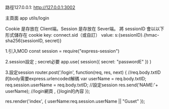 路徑127.0.0.1: http://127.0.0.1:3002

主頁面 app
utils/login

Cookie 是存放在 Client端。Session 是存放在 Sever端。 將 sessionID 會以以下形式儲存在 cookie key: connect.sid（或自訂） value: s:{sessionID}.{hmac-sha256(sessionID, secret)}

1.引入MOD const session = require("express-session")

2.session設定 ; secret必要 app.use( session({
secret: "passwordE$%&%$"
}) )

3.設定session router.post('/login', function(req, res, next) { //req.body.txtID的body需要express.urlencoded解碼 var userName = req.body.txtID;
req.session.userName = req.body.txtID; //設定session res.send('NAME:'+ userName); //login網頁 , {}login的內容 });

res.render('index', { userName:req.session.userName || "Guset" });
